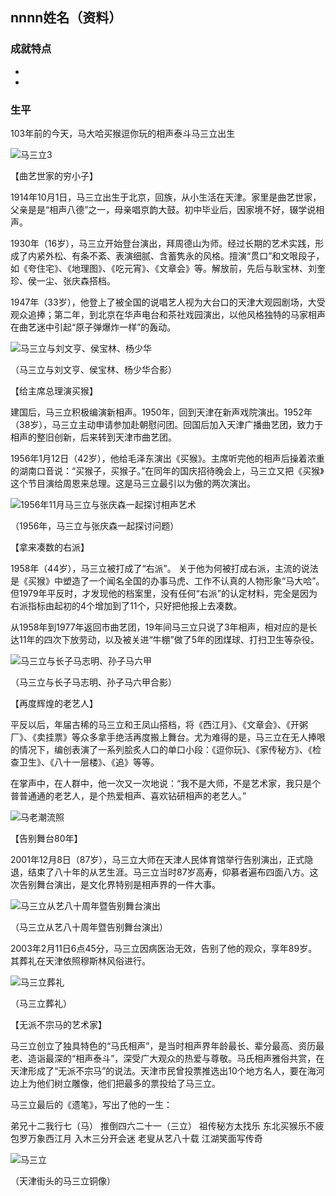 ## nnnn姓名（资料）

### 成就特点

- ​
- ​


### 生平

103年前的今天，马大哈买猴逗你玩的相声泰斗马三立出生

![马三立3](马三立3.jpg)



【曲艺世家的穷小子】

1914年10月1日，马三立出生于北京，回族，从小生活在天津。家里是曲艺世家，父亲是是“相声八德”之一，母亲唱京韵大鼓。初中毕业后，因家境不好，辍学说相声。

1930年（16岁），马三立开始登台演出，拜周德山为师。经过长期的艺术实践，形成了内紧外松、有条不紊、表演细腻、含蓄隽永的风格。擅演“贯口”和文哏段子，如《夸住宅》、《地理图》、《吃元宵》、《文章会》等。解放前，先后与耿宝林、刘奎珍、侯一尘、张庆森搭档。

1947年（33岁），他登上了被全国的说唱艺人视为大台口的天津大观园剧场，大受观众追捧；第二年，到北京在华声电台和茶社戏园演出，以他风格独特的马家相声在曲艺迷中引起“原子弹爆炸一样”的轰动。

![马三立与刘文亨、侯宝林、杨少华](马三立与刘文亨、侯宝林、杨少华.jpg)

（马三立与刘文亨、侯宝林、杨少华合影）

【给主席总理演买猴】

建国后，马三立积极编演新相声。1950年，回到天津在新声戏院演出。1952年（38岁），马三立主动申请参加赴朝慰问团。回国后加入天津广播曲艺团，致力于相声的整旧创新，后来转到天津市曲艺团。

1956年1月12日（42岁），他给毛泽东演出《买猴》。主席听完他的相声后操着浓重的湖南口音说：“买猴子，买猴子。”在同年的国庆招待晚会上，马三立又把《买猴》这个节目演给周恩来总理。这是马三立最引以为傲的两次演出。

![1956年11月马三立与张庆森一起探讨相声艺术](1956年11月马三立与张庆森一起探讨相声艺术.jpg)

（1956年，马三立与张庆森一起探讨问题）

【拿来凑数的右派】

1958年（44岁），马三立被打成了“右派”。 关于他为何被打成右派，主流的说法是《买猴》中塑造了一个闻名全国的办事马虎、工作不认真的人物形象“马大哈”。但1979年平反时，才发现他的档案里，没有任何“右派”的认定材料，完全是因为右派指标由起初的4个增加到了11个，只好把他报上去凑数。

从1958年到1977年返回市曲艺团，19年间马三立只说了3年相声，相对应的是长达11年的四次下放劳动，以及被关进“牛棚”做了5年的团煤球、打扫卫生等杂役。

![马三立与长子马志明、孙子马六甲](马三立与长子马志明、孙子马六甲.jpg)

（马三立与长子马志明、孙子马六甲合影）

【再度辉煌的老艺人】

平反以后，年届古稀的马三立和王凤山搭档，将《西江月》、《文章会》、《开粥厂》、《卖挂票》等众多拿手绝活再度搬上舞台。尤为难得的是，马三立在无人捧哏的情况下，编创表演了一系列脍炙人口的单口小段：《逗你玩》、《家传秘方》、《检查卫生》、《八十一层楼》、《追》等等。

在掌声中，在人群中，他一次又一次地说：“我不是大师，不是艺术家，我只是个普普通通的老艺人，是个热爱相声、喜欢钻研相声的老艺人。”

![马老潮流照](马老潮流照.jpg)

【告别舞台80年】

2001年12月8日（87岁），马三立大师在天津人民体育馆举行告别演出，正式隐退，结束了八十年的从艺生涯。马三立当时87岁高寿，仰慕者遍布四面八方。这次告别舞台演出，是文化界特别是相声界的一件大事。

![马三立从艺八十周年暨告别舞台演出](马三立从艺八十周年暨告别舞台演出.jpg)

（马三立从艺八十周年暨告别舞台演出）

2003年2月11日6点45分，马三立因病医治无效，告别了他的观众，享年89岁。其葬礼在天津依照穆斯林风俗进行。

![马三立葬礼](马三立葬礼.jpg)

（马三立葬礼）

【无派不宗马的艺术家】

马三立创立了独具特色的“马氏相声”，是当时相声界年龄最长、辈分最高、资历最老、造诣最深的“相声泰斗”，深受广大观众的热爱与尊敬。马氏相声雅俗共赏，在天津形成了“无派不宗马”的说法。天津市民曾投票推选出10个地方名人，要在海河边上为他们树立雕像，他们把最多的票投给了马三立。

马三立最后的《遗笔》，写出了他的一生：

弟兄十二我行七（马）
推倒四六二十一（三立）
祖传秘方太找乐
东北买猴乐不疲
包罗万象西江月
入木三分开会迷
老叟从艺八十载
江湖笑面写传奇

![马三立](马三立.jpeg)

（天津街头的马三立铜像）




